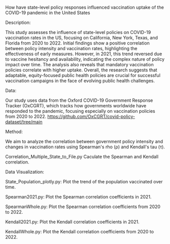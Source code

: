 How have state-level policy responses influenced vaccination uptake of the COVID-19 pandemic in the United States


Description: 

This study assesses the influence of state-level policies on COVID-19 vaccination rates in the US, 
focusing on California, New York, Texas, and Florida from 2020 to 2022. Initial findings
show a positive correlation between policy intensity and vaccination rates, highlighting the
effectiveness of early measures. However, in 2021, this trend reversed due to vaccine hesitancy
and availability, indicating the complex nature of policy impact over time. The analysis also
reveals that mandatory vaccination policies correlate with higher uptake. Overall, the research
suggests that adaptable, equity-focused public health policies are crucial for successful
vaccination campaigns in the face of evolving public health challenges.


Data: 

Our study uses data from the Oxford COVID-19 Government Response Tracker (OxCGRT), which tracks how governments worldwide have responded to the pandemic, focusing especially on vaccination policies from 2020 to 2022.
https://github.com/OxCGRT/covid-policy-dataset/tree/main


Method:

We aim to analyze the correlation between government policy intensity and changes in vaccination rates using Spearman's rho (ρ) and Kendall's tau (τ).

Correlation_Multiple_State_to_File.py Caculate the Spearman and Kendall correlation.


Data Visualization:


State_Population_plotly.py: Plot the trend of the population vaccinated over time.

Spearman2021.py: Plot the Spearman correlation coefficients in 2021.

SpearmanWhole.py: Plot the Spearman correlation coefficients from 2020 to 2022.

Kendall2021.py: Plot the Kendall correlation coefficients in 2021.

KendallWhole.py: Plot the Kendall correlation coefficients from 2020 to 2022.


